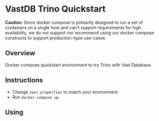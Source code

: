 # VastDB Trino Quickstart

**Caution**: Since docker compose is primarily designed to run a set of containers on a single host and can't support requirements for high availability, we do not support nor recommend using our docker compose constructs to support production-type use-cases. 

## Overview

Docker compose quickstart environment to try Trino with Vast Database.

## Instructions

- Change `vast.properties` to match your environment.
- Run `docker-compose up`

## Using



